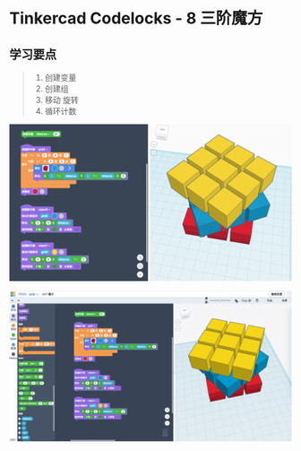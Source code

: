 # Tinkercad Codelocks - 8 三阶魔方

## 学习要点
 
> 1. 创建变量  
> 2. 创建组  
> 3. 移动 旋转  
> 4. 循环计数  

![](images/A07A-1.png)

![](images/A07A-gif.gif)
